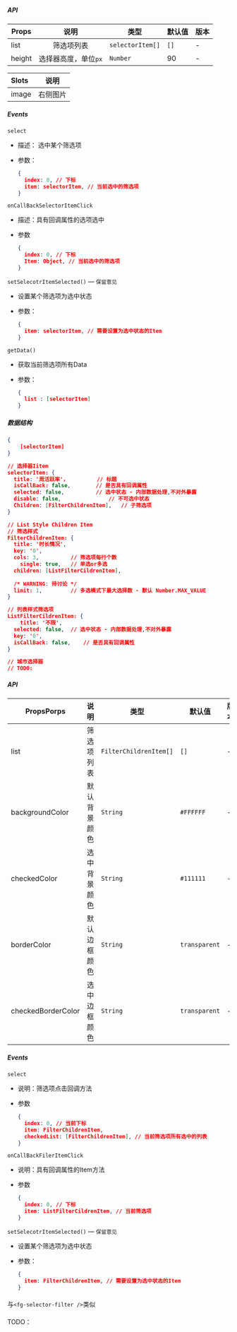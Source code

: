 #### <fg-selector />

##### API

| Props  |         说明         | 类型             | 默认值 | 版本 |
| ------ | :------------------: | ---------------- | ------ | ---- |
| list   |      筛选项列表      | `selectorItem[]` | `[]`   | -    |
| height | 选择器高度，单位`px` | `Number`         | 90     | -    |

| Slots | 说明     |
| :---- | -------- |
| image | 右侧图片 |

##### Events

`select`

- 描述： 选中某个筛选项

- 参数：

  ```json
  {
    index: 0, // 下标
    item: selectorItem, // 当前选中的筛选项
  }
  ```

`onCallBackSelectorItemClick`

- 描述：具有回调属性的选项选中

- 参数

  ```json
  {
    index: 0, // 下标
    Item: Object, // 当前选中的筛选项
  }
  ```



`setSelecotrItemSelected()` — `保留意见`

- 设置某个筛选项为选中状态

- 参数：

  ```json
  {
    item: selectorItem, // 需要设置为选中状态的Item
  }
  ```

`getData()`

- 获取当前筛选项所有Data

- 参数：

  ```json
  {
    list : [selectorItem]
  }
  ```

##### 数据结构

```json
{
 	[selectorItem] 
}

// 选择器Iitem
selectorItem: {
  title: '周活跃率'， 		 // 标题
  isCallBack: false, 		// 是否具有回调属性
  selected: false,			// 选中状态 - 内部数据处理,不对外暴露
  disable: false,				// 不可选中状态
  Children: [FilterChildrenItem],	// 子筛选项
}

// List Style Children Item
// 筛选样式
FilterChildrenItem: {
  title: '时长情况',
  key: '0',
  cols: 3,			// 筛选项每行个数
	single: true,	// 单选or多选
  children: [ListFilterCildrenItem],
  
  /* WARNING: 待讨论 */
  limit: 1, 		// 多选模式下最大选择数 - 默认 Number.MAX_VALUE 
}

// 列表样式筛选项
ListFilterCildrenItem: {
	title: '不限',
  selected: false,	// 选中状态 - 内部数据处理,不对外暴露
  key: '0',
  isCallBack: false,	// 是否具有回调属性
}

// 城市选择器
// TODO: 

```



#### <fg-selector-filter />

##### API

| PropsPorps         | 说明         | 类型                   | 默认值        | 版本 |
| ------------------ | ------------ | ---------------------- | ------------- | ---- |
| list               | 筛选项列表   | `FilterChildrenItem[]` | `[]`          | -    |
| backgroundColor    | 默认背景颜色 | `String`               | `#FFFFFF`     | -    |
| checkedColor       | 选中背景颜色 | `String`               | `#111111`     | -    |
| borderColor        | 默认边框颜色 | `String`               | `transparent` | -    |
| checkedBorderColor | 选中边框颜色 | `String`               | `transparent` | -    |

##### Events

`select`

- 说明：筛选项点击回调方法

- 参数

  ```json
  {
    index: 0, // 当前下标
    item: FilterChildrenItem,
    checkedList: [FilterChildrenItem], // 当前筛选项所有选中的列表
  }
  ```

`onCallBackFilerItemClick`

- 说明：具有回调属性的Item方法

- 参数

  ```json
  {
    index: 0, // 下标
    item: ListFilterCildrenItem, // 当前筛选项
  }
  ```

`setSelecotrItemSelected()` — `保留意见`

- 设置某个筛选项为选中状态

- 参数：

  ```json
  {
    item: FilterChildrenItem, // 需要设置为选中状态的Item
  }
  ```



#### <fg-selector-list-filter />

与`<fg-selector-filter />`类似



#### <fg-selector-city-filter />

TODO：